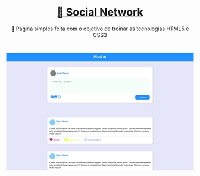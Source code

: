 <h1 align="center">
    <a href="https://social-network.jaovitu.vercel.app/">🔗 Social Network</a>
</h1>
<p align="center">🚀 Página simples feita com o objetivo de treinar as tecnologias HTML5 e CSS3</p>
<h1 align="center">
    <img alt="Pixel" title="Pixel" src="img/screen.jpg">
</h1>
